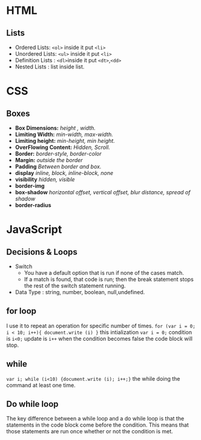# HTML
## Lists
* Ordered Lists: `<ol>` inside it put `<li>`
* Unordered Lists: `<ul>` inside it put `<li>`
* Definition Lists : `<dl>`inside it put `<dt>`,`<dd>`
* Nested Lists : list inside list.

# CSS
## Boxes
* **Box Dimensions:** *height , width.*
* **Limiting Width:** *min-width, max-width.*
* **Limiting height:** *min-height, min height.*
* **OverFlowing Content:** *Hidden, Scroll.*
* **Border:** *border-style, border-color*
* **Margin:** *outside the border*
* **Padding** *Between border and box.*
* **display** *inline, block, inline-block, none*
* **visibility** *hidden, visible*
* **border-img** 
* **box-shadow** *horizontal offset, vertical offset, blur distance, spread of shadow*
* **border-radius**
# JavaScript
## Decisions & Loops
* Switch 
  * You have a default option that is run if none of the cases match. 
  * If a match is found, that code is run; then 
the break statement stops the rest of the switch statement running.
* Data Type : string, number, boolean, null,undefined.
## for loop
I use it to repeat an operation for specific number of times.
`for (var i = 0; i < 10; i++){ document.write (i) }`
this intialization `var i = 0;`
condition is `i<0;`
update is `i++`
when the condition becomes false the code block will stop.
## while
`var i; while (i<10) {document.write (i); i++;}`
the while doing the command at least one time.
## Do while loop
The key difference between 
a while loop and a do while loop is that the statements in the code block come before the 
condition. This means that those statements are run once whether or not the condition is met. 









